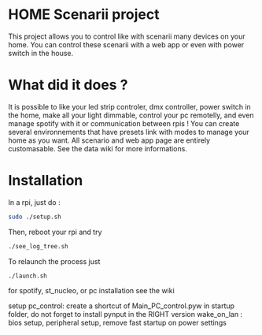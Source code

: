 # HOME Scenarii project

This project allows you to control like with scenarii many devices on your home.
You can control these scenarii with a web app or even with power switch in the house.

# What did it does ?
It is possible to like your led strip controler, dmx controller, power switch in the home,
make all your light dimmable, control your pc remotelly, and even manage spotify with it or communication between rpis !
You can create several environnements that have presets link with modes to manage your home as you want.
All scenario and web app page are entirely customasable.
See the data wiki for more informations.

# Installation
In a rpi, just do :
```bash
sudo ./setup.sh
```
Then, reboot your rpi and try 
```bash
./see_log_tree.sh
```
To relaunch the process just
```bash
./launch.sh
```
for spotify, st_nucleo, or pc installation see the wiki

setup pc_control:
create a shortcut of Main_PC_control.pyw in startup folder, do not forget to install pynput in the RIGHT version
wake_on_lan : bios setup, peripheral setup, remove fast startup on power settings
